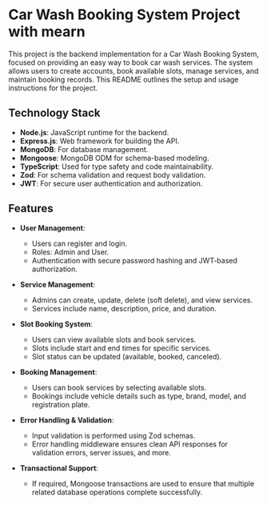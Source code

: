# Car Wash Booking System Project with mearn

This project is the backend implementation for a Car Wash Booking System, focused on providing an easy way to book car wash services. The system allows users to create accounts, book available slots, manage services, and maintain booking records. This README outlines the setup and usage instructions for the project.

## Technology Stack

- **Node.js**: JavaScript runtime for the backend.
- **Express.js**: Web framework for building the API.
- **MongoDB**: For database management.
- **Mongoose**: MongoDB ODM for schema-based modeling.
- **TypeScript**: Used for type safety and code maintainability.
- **Zod**: For schema validation and request body validation.
- **JWT**: For secure user authentication and authorization.

## Features

- **User Management**:
  - Users can register and login.
  - Roles: Admin and User.
  - Authentication with secure password hashing and JWT-based authorization.


- **Service Management**:

  - Admins can create, update, delete (soft delete), and view services.
  - Services include name, description, price, and duration.


- **Slot Booking System**:

  - Users can view available slots and book services.
  - Slots include start and end times for specific services.
  - Slot status can be updated (available, booked, canceled).


- **Booking Management**:

  - Users can book services by selecting available slots.
  - Bookings include vehicle details such as type, brand, model, and registration plate.


- **Error Handling & Validation**:

  - Input validation is performed using Zod schemas.
  - Error handling middleware ensures clean API responses for validation errors, server issues, and more.


- **Transactional Support**:
  - If required, Mongoose transactions are used to ensure that multiple related database operations complete successfully.

